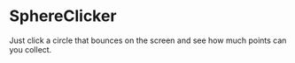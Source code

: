 # SphereClicker
Just click a circle that bounces on the screen and see how much points can you collect.
